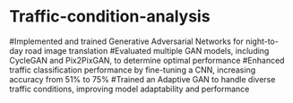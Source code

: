 # Traffic-condition-analysis
#Implemented and trained Generative Adversarial Networks for night-to-day road image translation
#Evaluated multiple GAN models, including CycleGAN and Pix2PixGAN, to determine optimal performance
#Enhanced traffic classification performance by fine-tuning a CNN, increasing accuracy from 51% to 75%
#Trained an Adaptive GAN to handle diverse traffic conditions, improving model adaptability and performance
